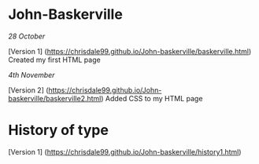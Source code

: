 # John-Baskerville

*28 October*

[Version 1] (https://chrisdale99.github.io/John-baskerville/baskerville.html)
Created my first HTML page

*4th November*

[Version 2] (https://chrisdale99.github.io/John-baskerville/baskerville2.html)
Added CSS to my HTML page

# History of type

[Version 1] (https://chrisdale99.github.io/John-baskerville/history1.html)

